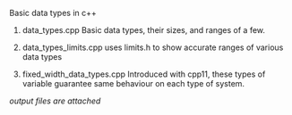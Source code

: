 Basic data types in c++

1. data_types.cpp
Basic data types, their sizes, and ranges of a few.

2. data_types_limits.cpp
uses limits.h to show accurate ranges of various data types

3. fixed_width_data_types.cpp
Introduced with cpp11, these types of variable guarantee same behaviour on each type of system.

_output files are attached_